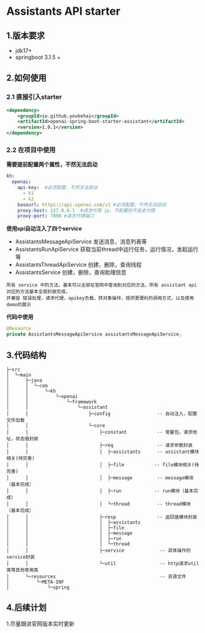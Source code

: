 # Assistants API starter

## 1.版本要求

- jdk17+
- springboot 3.1.5 +

## 2.如何使用

### 2.1 直接引入starter

```xml
<dependency>
    <groupId>io.github.youkehai</groupId>
    <artifactId>openai-spring-boot-starter-assistant</artifactId>
    <version>1.0.1</version>
</dependency>
```

### 2.2 在项目中使用

**需要提前配置两个属性，不然无法启动**

```yaml
kh:
  openai:
    api-key:  #必须配置，不然无法启动
      - k1
      - k2
    baseurl: https://api.openai.com/v1 #必须配置，不然无法启动
    proxy-host: 127.0.0.1  #请求代理 ip，不配置则不会走代理
    proxy-port: 7890 #请求代理端口
```

**使用spi自动注入了四个service**

- AssistantsMessageApiService 发送消息，消息列表等
- AssistantsRunApiService 获取当前thread中运行任务，运行情况，发起运行等
- AssistantsThreadApiService 创建，删除，查询线程
- AssistantsService 创建，删除，查询助理信息

```
所有 service 中的方法，基本可以全部在官网中查询到对应的方法，所有 assistant api 对应的方法基本全部封装完成，
并兼容 错误处理，请求代理，apikey负载，转对象操作，提供更便利的调用方式，以及使用 demo的展示
```

**代码中使用**

```java
@Resource
private AssistantsMessageApiService assistantsMessageApiService;
```

## 3.代码结构

```
├─src
│  └─main
│      ├─java
│      │  └─com
│      │      └─kh
│      │          └─openai
│      │              └─framework
│      │                  └─assistant
│      │                      ├─config                 -- 自动注入，配置文件加载
│      │                      └─core
│      │                          ├─constant           -- 常量包，请求地址，状态值封装
│      │                          ├─req                -- 请求参数封装
│      │                          │  ├─assistants      -- assistant模块相关(待完善)
│      │                          │  ├─file			  -- file模块相关(待完善)
│      │                          │  ├─message         -- message模块（基本完成）
│      │                          │  ├─run			  -- run模块（基本完成）
│      │                          │  └─thread          -- thread模块（基本完成）
│      │                          ├─resp               -- 返回值模块封装
│      │                          │  ├─assistants
│      │                          │  ├─file
│      │                          │  ├─message
│      │                          │  ├─run
│      │                          │  └─thread
│      │                          ├─service             -- 具体操作的service封装
│      │                          └─util                -- http请求util类等其他常用类
│      └─resources                                      -- 资源文件
│          └─META-INF
│              └─spring

```

## 4.后续计划

1.尽量跟进官网版本实时更新

##  